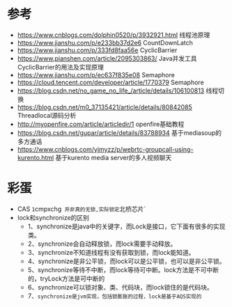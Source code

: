 # 参考

- https://www.cnblogs.com/dolphin0520/p/3932921.html 线程池原理
- https://www.jianshu.com/p/e233bb37d2e6 CountDownLatch
- https://www.jianshu.com/p/333fd8faa56e CyclicBarrier
- https://www.pianshen.com/article/2095303863/ Java并发工具CyclicBarrier的用法及实现原理
- https://www.jianshu.com/p/ec637f835e08 Semaphore
- https://cloud.tencent.com/developer/article/1770379 Semaphore
- https://blog.csdn.net/no_game_no_life_/article/details/106100813 线程切换
- https://blog.csdn.net/m0_37135421/article/details/80842085 Threadlocal源码分析
- http://myopenfire.com/article/articledir/1 openfire基础教程
- https://blog.csdn.net/gupar/article/details/83788934 基于mediasoup的多方通话
- https://www.cnblogs.com/yjmyzz/p/webrtc-groupcall-using-kurento.html 基于kurento media server的多人视频聊天

# 彩蛋
- CAS `1`cmpxchg` 并非真的无锁,实际锁定`北桥芯片`
- lock和synchronize的区别
  - 1、synchronize是java中的关键字，而Lock是接口，它下面有很多的实现类。
  - 2、synchronize会自动释放锁，而lock需要手动释放。
  - 3、synchronize不知道线程有没有获取到锁，而lock能知道。
  - 4、synchronize是非公平锁，而lock可以是公平锁，也可以是非公平锁。
  - 5、synchronize等待不中断，而lock等待可中断。lock方法是不可中断的，tryLock方法是可中断的
  - 6、synchronize可以锁对象、类、代码块，而lock锁住的是代码块。
  - 7、`synchronize是jvm实现，包括锁膨胀的过程，lock是基于AQS实现的`